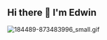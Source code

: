 ## Hi there 👋 I'm Edwin

![184489-873483996_small.gif](https://DwinMarcel/DwinMarcel/blob/main/184489-873483996_small.gif)






